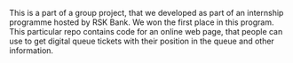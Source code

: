 This is a part of a group project, that we developed as part of an internship programme hosted by RSK Bank. We won the first place in this program. This particular repo contains code for an online web page, that people can use to get digital queue tickets with their position in the queue and other information. 
